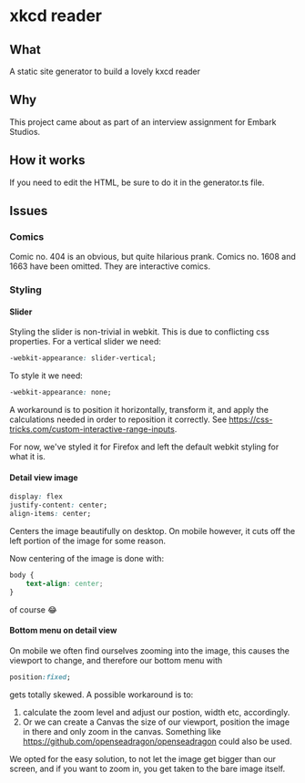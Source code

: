 # xkcd reader

## What

A static site generator to build a lovely kxcd reader

## Why

This project came about as part of an interview assignment for Embark Studios.

## How it works

If you need to edit the HTML, be sure to do it in the generator.ts file.

## Issues

### Comics

Comic no. 404 is an obvious, but quite hilarious prank.
Comics no. 1608 and 1663 have been omitted.
They are interactive comics.

### Styling

#### Slider
Styling the slider is non-trivial in webkit.
This is due to conflicting css properties.
For a vertical slider we need:

```css
-webkit-appearance: slider-vertical;
```

To style it we need:

```css
-webkit-appearance: none;
```

A workaround is to position it horizontally, transform it, and apply the calculations needed in order to reposition it correctly.
See https://css-tricks.com/custom-interactive-range-inputs. 

For now, we've styled it for Firefox and left the default webkit styling for what it is.

#### Detail view image
```css
display: flex
justify-content: center;
align-items: center;
```

Centers the image beautifully on desktop.
On mobile however, it cuts off the left portion of the image for some reason.

Now centering of the image is done with:
```css
body {
    text-align: center;    
}
```
of course 😂

#### Bottom menu on detail view
On mobile we often find ourselves zooming into the image, this causes the viewport to change, and therefore our bottom menu with 
```css
position:fixed;
```
gets totally skewed. A possible workaround is to:
1) calculate the zoom level and adjust our postion, width etc, accordingly.
2) Or we can create a Canvas the size of our viewport, position the image in there and only zoom in the canvas.
Something like https://github.com/openseadragon/openseadragon could also be used.

We opted for the easy solution, to not let the image get bigger than our screen, and if you want to zoom in, you get taken to the bare image itself.

